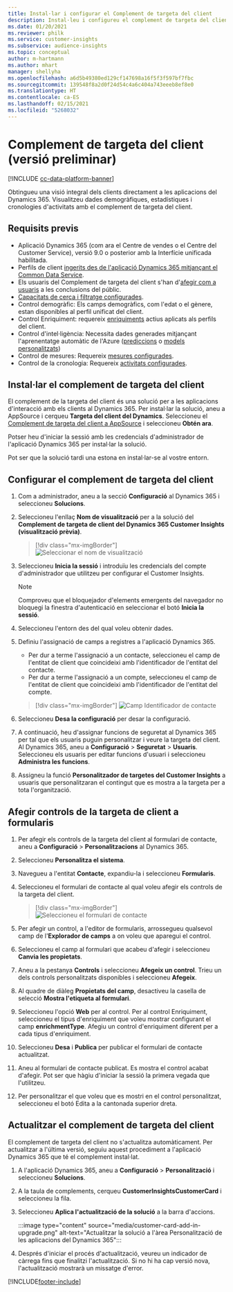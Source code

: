 ```yaml
---
title: Instal·lar i configurar el Complement de targeta del client
description: Instal·leu i configureu el complement de targeta del client per al Dynamics 365 Customer Insights.
ms.date: 01/20/2021
ms.reviewer: philk
ms.service: customer-insights
ms.subservice: audience-insights
ms.topic: conceptual
author: m-hartmann
ms.author: mhart
manager: shellyha
ms.openlocfilehash: a6d5b49380ed129cf147698a16f5f3f597bf7fbc
ms.sourcegitcommit: 139548f8a2d0f24d54c4a6c404a743eeeb8ef8e0
ms.translationtype: HT
ms.contentlocale: ca-ES
ms.lasthandoff: 02/15/2021
ms.locfileid: "5268032"
---
```

# <a name="customer-card-add-in-preview"></a>Complement de targeta del client (versió preliminar)

[!INCLUDE [cc-data-platform-banner](../includes/cc-data-platform-banner.md)]

Obtingueu una visió integral dels clients directament a les aplicacions del Dynamics 365. Visualitzeu dades demogràfiques, estadístiques i cronologies d'activitats amb el complement de targeta del client.

## <a name="prerequisites"></a>Requisits previs

- Aplicació Dynamics 365 (com ara el Centre de vendes o el Centre del Customer Service), versió 9.0 o posterior amb la Interfície unificada habilitada.
- Perfils de client [ingerits des de l'aplicació Dynamics 365 mitjançant el Common Data Service](connect-power-query.md).
- Els usuaris del Complement de targeta del client s'han d'[afegir com a usuaris](permissions.md) a les conclusions del públic.
- [Capacitats de cerca i filtratge configurades](search-filter-index.md).
- Control demogràfic: Els camps demogràfics, com l'edat o el gènere, estan disponibles al perfil unificat del client.
- Control Enriquiment: requereix [enriquiments](enrichment-hub.md) actius aplicats als perfils del client.
- Control d'intel·ligència: Necessita dades generades mitjançant l'aprenentatge automàtic de l'Azure ([prediccions](predictions.md) o [models personalitzats](custom-models.md))
- Control de mesures: Requereix [mesures configurades](measures.md).
- Control de la cronologia: Requereix [activitats configurades](activities.md).

## <a name="install-the-customer-card-add-in"></a>Instal·lar el complement de targeta del client

El complement de la targeta del client és una solució per a les aplicacions d'interacció amb els clients al Dynamics 365. Per instal·lar la solució, aneu a AppSource i cerqueu **Targeta del client del Dynamics**. Seleccioneu el [Complement de targeta del client a AppSource](https://appsource.microsoft.com/product/dynamics-365/mscrm.dynamics_365_customer_insights_customer_card_addin?tab=Overview) i seleccioneu **Obtén ara**.

Potser heu d'iniciar la sessió amb les credencials d'administrador de l'aplicació Dynamics 365 per instal·lar la solució.

Pot ser que la solució tardi una estona en instal·lar-se al vostre entorn.

## <a name="configure-the-customer-card-add-in"></a>Configurar el complement de targeta del client

1. Com a administrador, aneu a la secció **Configuració** al Dynamics 365 i seleccioneu **Solucions**.

1. Seleccioneu l'enllaç **Nom de visualització** per a la solució del **Complement de targeta de client del Dynamics 365 Customer Insights (visualització prèvia)**.

   > [!div class="mx-imgBorder"]
   > ![Seleccionar el nom de visualització](media/select-display-name.png "Seleccionar el nom de visualització")

1. Seleccioneu **Inicia la sessió** i introduïu les credencials del compte d'administrador que utilitzeu per configurar el Customer Insights.

   > [!NOTE]
   > Comproveu que el bloquejador d'elements emergents del navegador no bloquegi la finestra d'autenticació en seleccionar el botó **Inicia la sessió**.

1. Seleccioneu l'entorn des del qual voleu obtenir dades.

1. Definiu l'assignació de camps a registres a l'aplicació Dynamics 365.
   - Per dur a terme l'assignació a un contacte, seleccioneu el camp de l'entitat de client que coincideixi amb l'identificador de l'entitat del contacte.
   - Per dur a terme l'assignació a un compte, seleccioneu el camp de l'entitat de client que coincideixi amb l'identificador de l'entitat del compte.

   > [!div class="mx-imgBorder"]
   > ![Camp Identificador de contacte](media/contact-id-field.png "Camp Identificador de contacte")

1. Seleccioneu **Desa la configuració** per desar la configuració.

1. A continuació, heu d'assignar funcions de seguretat al Dynamics 365 per tal que els usuaris puguin personalitzar i veure la targeta del client. Al Dynamics 365, aneu a **Configuració** > **Seguretat** > **Usuaris**. Seleccioneu els usuaris per editar funcions d'usuari i seleccioneu **Administra les funcions**.

1. Assigneu la funció **Personalitzador de targetes del Customer Insights** a usuaris que personalitzaran el contingut que es mostra a la targeta per a tota l'organització.

## <a name="add-customer-card-controls-to-forms"></a>Afegir controls de la targeta de client a formularis
  
1. Per afegir els controls de la targeta del client al formulari de contacte, aneu a **Configuració** > **Personalitzacions** al Dynamics 365.

1. Seleccioneu **Personalitza el sistema**.

1. Navegueu a l'entitat **Contacte**, expandiu-la i seleccioneu **Formularis**.

1. Seleccioneu el formulari de contacte al qual voleu afegir els controls de la targeta del client.

    > [!div class="mx-imgBorder"]
    > ![Seleccioneu el formulari de contacte](media/contact-active-forms.png "Seleccioneu el formulari de contacte")

1. Per afegir un control, a l'editor de formularis, arrossegueu qualsevol camp de l'**Explorador de camps** a on voleu que aparegui el control.

1. Seleccioneu el camp al formulari que acabeu d'afegir i seleccioneu **Canvia les propietats**.

1. Aneu a la pestanya **Controls** i seleccioneu **Afegeix un control**. Trieu un dels controls personalitzats disponibles i seleccioneu **Afegeix**.

1. Al quadre de diàleg **Propietats del camp**, desactiveu la casella de selecció **Mostra l'etiqueta al formulari**.

1. Seleccioneu l'opció **Web** per al control. Per al control Enriquiment, seleccioneu el tipus d'enriquiment que voleu mostrar configurant el camp **enrichmentType**. Afegiu un control d'enriquiment diferent per a cada tipus d'enriquiment.

1. Seleccioneu **Desa** i **Publica** per publicar el formulari de contacte actualitzat.

1. Aneu al formulari de contacte publicat. Es mostra el control acabat d'afegir. Pot ser que hàgiu d'iniciar la sessió la primera vegada que l'utilitzeu.

1. Per personalitzar el que voleu que es mostri en el control personalitzat, seleccioneu el botó Edita a la cantonada superior dreta.

## <a name="upgrade-customer-card-add-in"></a>Actualitzar el complement de targeta del client
El complement de targeta del client no s'actualitza automàticament. Per actualitzar a l'última versió, seguiu aquest procediment a l'aplicació Dynamics 365 que té el complement instal·lat.

1. A l'aplicació Dynamics 365, aneu a **Configuració** > **Personalització** i seleccioneu **Solucions**.

1. A la taula de complements, cerqueu **CustomerInsightsCustomerCard** i seleccioneu la fila.

1. Seleccioneu **Aplica l'actualització de la solució** a la barra d'accions.

   :::image type="content" source="media/customer-card-add-in-upgrade.png" alt-text="Actualitzar la solució a l'àrea Personalització de les aplicacions del Dynamics 365":::

1. Després d'iniciar el procés d'actualització, veureu un indicador de càrrega fins que finalitzi l'actualització. Si no hi ha cap versió nova, l'actualització mostrarà un missatge d'error.


[!INCLUDE[footer-include](../includes/footer-banner.md)]